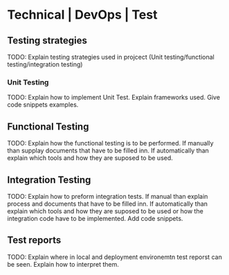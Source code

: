 # Technical | DevOps | Test

## Testing strategies

TODO: Explain testing strategies used in projcect (Unit testing/functional testing/integration testing)

### Unit Testing

TODO: Explain how to implement Unit Test. Explain frameworks used. Give code snippets examples.

## Functional Testing

TODO: Explain how the functional testing is to be performed. If manually than supplay documents that have to be filled inn. If automatically than explain which tools and how they are suposed to be used.

## Integration Testing

TODO: Explain how to preform integration tests. If manual than explain process and documents that have to be filled inn. If automatically than explain which tools and how they are suposed to be used or how the integration code have to be implemented. Add code snippets.

## Test reports

TODO: Explain where in local and deployment environemtn test reporst can be seen. Explain how to interpret them.